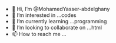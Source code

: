 - 👋 Hi, I’m @MohamedYasser-abdelghany
- 👀 I’m interested in ...codes
- 🌱 I’m currently learning ...programming
- 💞️ I’m looking to collaborate on ...html
- 📫 How to reach me ...

<!---
MohamedYasser-abdelghany/MohamedYasser-abdelghany is a ✨ special ✨ repository because its `README.md` (this file) appears on your GitHub profile.
You can click the Preview link to take a look at your changes.
--->
